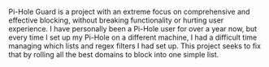 Pi-Hole Guard is a project with an extreme focus on comprehensive and effective blocking, without breaking functionality or hurting user experience.  I have personally been a Pi-Hole user for over a year now, but every time I set up my Pi-Hole on a different machine, I had a difficult time managing which lists and regex filters I had set up.  This project seeks to fix that by rolling all the best domains to block into one simple list.
